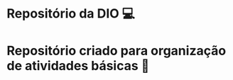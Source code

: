 # Repositório da DIO :computer:

# Repositório criado para organização de atividades básicas :floppy_disk: